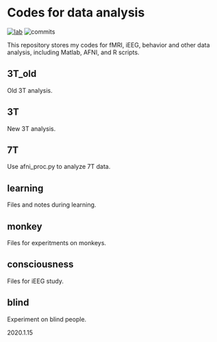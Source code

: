 # Codes for data analysis
[![lab](https://badgen.net/badge/IPCAS/Human%20Olfaction%20Lab/blue)](http://zhouw.psych.ac.cn/)
![commits](https://badgen.net/github/commits/flashsherlock/fMRIdata)

This repository stores my codes for fMRI, iEEG, behavior and other data analysis, including Matlab, AFNI, and R scripts.

## 3T_old
Old 3T analysis.

## 3T
New 3T analysis.

## 7T
Use afni_proc.py to analyze 7T data.

## learning
Files and notes during learning.

## monkey
Files for experitments on monkeys.

## consciousness
Files for iEEG study.

## blind
Experiment on blind people.

2020.1.15
